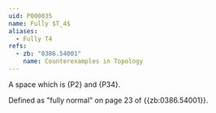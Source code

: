 ```yaml
---
uid: P000035
name: Fully $T_4$
aliases:
  - Fully T4
refs:
  - zb: "0386.54001"
    name: Counterexamples in Topology
---
```


A space which is {P2} and {P34}.

Defined as "fully normal" on page 23 of {{zb:0386.54001}}.
